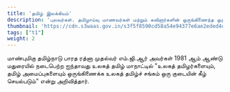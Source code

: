 ```yaml
---
title: 'தமிழ் இலக்கியம்'
description: 'புலவர்கள். தமிழாய்வு மாணவர்கள் மற்றும் கவிஞர்களின் ஒருங்கிணைந்த ஒரு கூட்டமைப்பு'
thumbnail: 'https://cdn.s3waas.gov.in/s3f5f8590cd58a54e94377e6ae2eded4d9/uploads/bfi_thumb/2018062832-olwdoms8jrr8mi0xhbr9vgklmr9cqq10lif04ie9k0.jpg'
tags: ["t1"]
weight: 2
---
```


மாண்புமிகு தமிழ்நாடு பாரத ரத்னா முதல்வர் எம்.ஜி.ஆர் அவர்கள் 1981 ஆம் ஆண்டு மதுரையில் நடைபெற்ற ஐந்தாவது உலகத் தமிழ் மாநாட்டில் "உலகத் தமிழர்களையும், தமிழ் அமைப்புகளையும் ஒருங்கிணைக்க உலகத் தமிழ்ச் சங்கம் ஒரு குடையின் கீழ் செயல்படும்" என்று அறிவித்தார். 

